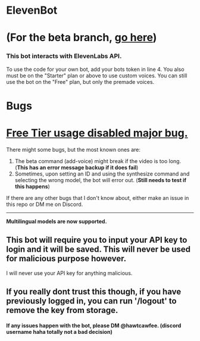 # ElevenBot

# (For the beta branch, [go here](https://github.com/PiotrDabkowski/discord-bot/tree/beta-tests))

### This bot interacts with ElevenLabs API.

To use the code for your own bot, add your bots token in line 4. You also must be on the "Starter" plan or above to use custom voices. You can still use the bot on the "Free" plan, but only the premade voices. 

# Bugs

# [Free Tier usage disabled major bug.](https://github.com/elevenlabs/discord-bot/issues/4)

There might some bugs, but the most known ones are:
1. The beta command (add-voice) might break if the video is too long. (**This has an error message backup if it does fail**)
2. Sometimes, upon setting an ID and using the synthesize command and selecting the wrong model, the bot will error out. (**Still needs to test if this happens**)

If there are any other bugs that I don't know about, either make an issue in this repo or DM me on Discord.

---
**Multilingual models are now supported.**

## This bot will require you to input your API key to login and it will be saved. This will never be used for malicious purpose however. 

I will never use your API key for anything malicious. 

## If you really dont trust this though, if you have previously logged in, you can run '/logout' to remove the key from storage.

#### If any issues happen with the bot, please DM @hawtcawfee. (discord username haha totally not a bad decision)
